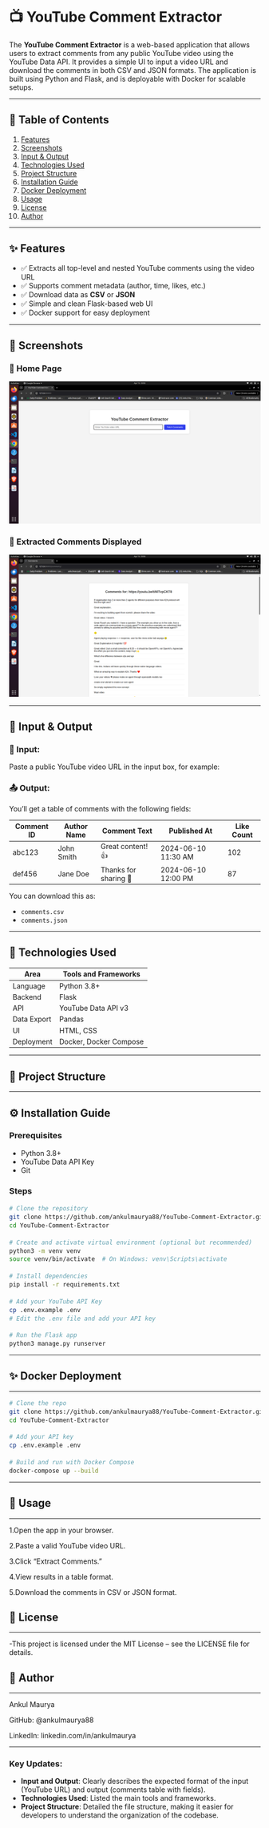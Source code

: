 # 📺 YouTube Comment Extractor

The **YouTube Comment Extractor** is a web-based application that allows users to extract comments from any public YouTube video using the YouTube Data API. It provides a simple UI to input a video URL and download the comments in both CSV and JSON formats. The application is built using Python and Flask, and is deployable with Docker for scalable setups.

---

## 📌 Table of Contents

1. [Features](#-features)
2. [Screenshots](#-screenshots)
3. [Input & Output](#-input--output)
4. [Technologies Used](#-technologies-used)
5. [Project Structure](#-project-structure)
6. [Installation Guide](#-installation-guide)
7. [Docker Deployment](#-docker-deployment)
8. [Usage](#-usage)
9. [License](#-license)
10. [Author](#-author)

---

## ✨ Features

- ✅ Extracts all top-level and nested YouTube comments using the video URL
- ✅ Supports comment metadata (author, time, likes, etc.)
- ✅ Download data as **CSV** or **JSON**
- ✅ Simple and clean Flask-based web UI
- ✅ Docker support for easy deployment

---

## 📸 Screenshots



### 🔹 Home Page 
![Input](assets/input.png)

### 🔹 Extracted Comments Displayed
![Output](assets/midoutput.png)



---

## 🧪 Input & Output

### 📝 Input:
Paste a public YouTube video URL in the input box, for example:


### 📤 Output:
You’ll get a table of comments with the following fields:

| Comment ID | Author Name | Comment Text         | Published At         | Like Count |
|------------|-------------|----------------------|----------------------|------------|
| abc123     | John Smith  | Great content! 👍     | 2024-06-10 11:30 AM  | 102        |
| def456     | Jane Doe    | Thanks for sharing 🙏 | 2024-06-10 12:00 PM  | 87         |

You can download this as:
- `comments.csv`
- `comments.json`

---

## 🧰 Technologies Used

| Area         | Tools and Frameworks               |
|--------------|------------------------------------|
| Language     | Python 3.8+                        |
| Backend      | Flask                              |
| API          | YouTube Data API v3                |
| Data Export  | Pandas                             |
| UI           | HTML, CSS                          |
| Deployment   | Docker, Docker Compose             |

---

## 📁 Project Structure


---

## ⚙️ Installation Guide

### Prerequisites
- Python 3.8+
- YouTube Data API Key
- Git

### Steps

```bash
# Clone the repository
git clone https://github.com/ankulmaurya88/YouTube-Comment-Extractor.git
cd YouTube-Comment-Extractor

# Create and activate virtual environment (optional but recommended)
python3 -m venv venv
source venv/bin/activate  # On Windows: venv\Scripts\activate

# Install dependencies
pip install -r requirements.txt

# Add your YouTube API Key
cp .env.example .env
# Edit the .env file and add your API key

# Run the Flask app
python3 manage.py runserver
```
---
## ✨ Docker Deployment
---
```bash
# Clone the repo
git clone https://github.com/ankulmaurya88/YouTube-Comment-Extractor.git
cd YouTube-Comment-Extractor

# Add your API key
cp .env.example .env

# Build and run with Docker Compose
docker-compose up --build
```
---
## 🚀 Usage
---
1.Open the app in your browser.

2.Paste a valid YouTube video URL.

3.Click “Extract Comments.”

4.View results in a table format.

5.Download the comments in CSV or JSON format.




## 📄 License
---
-This project is licensed under the MIT License – see the LICENSE file for details.


## 👤 Author
---
Ankul Maurya

GitHub: @ankulmaurya88

LinkedIn: linkedin.com/in/ankulmaurya

---



### Key Updates:
- **Input and Output**: Clearly describes the expected format of the input (YouTube URL) and output (comments table with fields).
- **Technologies Used**: Listed the main tools and frameworks.
- **Project Structure**: Detailed the file structure, making it easier for developers to understand the organization of the codebase.

